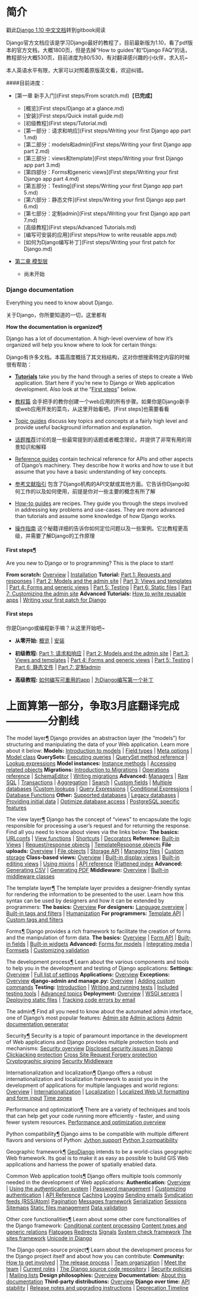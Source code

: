 # 简介
戳此[Django 1.10 中文文档](https://run-noob.gitbooks.io/django-chinese-docs-1-10/content/)转到gitbook阅读

Django官方文档应该是学习Django最好的教程了，目前最新版为1.10，看了pdf版本的官方文档，大概1800页，但是去掉“How to guides”和“Django FAQ”的话，教程部分大概530页，目前进度为80/530，有对翻译感兴趣的小伙伴，求入坑~

本人英语水平有限，大家可以对照着原版英文看，欢迎纠错。



####目前进度：

* [第一章 新手入门](First steps/From scratch.md)【**已完成**】
  * [概览](First steps/Django at a glance.md)
  * [安装](First steps/Quick install guide.md)
  * [初级教程](First steps/Tutorial.md)
  * [第一部分：请求和响应](First steps/Writing your ﬁrst Django app part 1.md)
  * [第二部分：models和admin](First steps/Writing your ﬁrst Django app part 2.md)
  * [第三部分：views和template](First steps/Writing your ﬁrst Django app part 3.md)
  * [第四部分：Forms和generic views](First steps/Writing your ﬁrst Django app part 4.md)
  * [第五部分：Testing](First steps/Writing your ﬁrst Django app part 5.md)
  * [第六部分：静态文件](First steps/Writing your ﬁrst Django app part 6.md)
  * [第七部分：定制admin](First steps/Writing your ﬁrst Django app part 7.md)
  * [高级教程](First steps/Advanced Tutorials.md)
  * [编写可安装的应用](First steps/How to write reusable apps.md)
  * [如何为Django编写补丁](First steps/Writing your ﬁrst patch for Django.md)

* [第二章 模型层](models/README.md)

  * 尚未开始



### **Django documentation**

Everything you need to know about Django.

关于Django，你所要知道的一切，这里都有

**How the documentation is organized[¶](https://docs.djangoproject.com/en/1.10/#how-the-documentation-is-organized)**

Django has a lot of documentation. A high-level overview of how it’s organized will help you know where to look for certain things:

Django有许多文档。本篇高度概括了其文档结构，这对你想搜索特定内容的时候很有帮助：

+ [**Tutorials**](https://docs.djangoproject.com/en/1.10/intro/) take you by the hand through a series of steps to create a Web application. Start here if you’re new to Django or Web application development. Also look at the “[First steps](https://docs.djangoproject.com/en/1.10/#index-first-steps)” below.

+ [教程篇](https://docs.djangoproject.com/en/1.10/intro/) 会手把手的教你创建一个web应用的所有步骤。如果你是Django新手或web应用开发的菜鸟，从这里开始看吧。[First steps]也需要看看

+ [Topic guides](https://docs.djangoproject.com/en/1.10/topics/) discuss key topics and concepts at a fairly high level and provide useful background information and explanation.

+ [话题推荐](https://docs.djangoproject.com/en/1.10/topics/)讨论的是一些最常提到的话题或者概念理论，并提供了非常有用的背景知识和解释

+ [Reference guides](https://docs.djangoproject.com/en/1.10/ref/) contain technical reference for APIs and other aspects of Django’s machinery. They describe how it works and how to use it but assume that you have a basic understanding of key concepts.

+ [参考文献指引](https://docs.djangoproject.com/en/1.10/ref/) 包含了Django机构的API文献或其他方面。它告诉你Django如何工作的以及如何使用，前提是你对一些主要的概念有所了解

+ [How-to guides](https://docs.djangoproject.com/en/1.10/howto/) are recipes. They guide you through the steps involved in addressing key problems and use-cases. They are more advanced than tutorials and assume some knowledge of how Django works.

+ [操作指南](https://docs.djangoproject.com/en/1.10/howto/) 这个秘籍详细的告诉你如何定位问题以及一些案例。它比教程更高级，并需要了解Django的工作原理

#### **First steps**[¶](https://docs.djangoproject.com/en/1.10/#first-steps)

Are you new to Django or to programming? This is the place to start!

**From scratch:** [Overview](https://docs.djangoproject.com/en/1.10/intro/overview/) | [Installation](https://docs.djangoproject.com/en/1.10/intro/install/)
**Tutorial:** [Part 1: Requests and responses](https://docs.djangoproject.com/en/1.10/intro/tutorial01/) | [Part 2: Models and the admin site](https://docs.djangoproject.com/en/1.10/intro/tutorial02/) | [Part 3: Views and templates](https://docs.djangoproject.com/en/1.10/intro/tutorial03/) | [Part 4: Forms and generic views](https://docs.djangoproject.com/en/1.10/intro/tutorial04/) | [Part 5: Testing](https://docs.djangoproject.com/en/1.10/intro/tutorial05/) | [Part 6: Static files](https://docs.djangoproject.com/en/1.10/intro/tutorial06/) | [Part 7: Customizing the admin site](https://docs.djangoproject.com/en/1.10/intro/tutorial07/)
**Advanced Tutorials:** [How to write reusable apps](https://docs.djangoproject.com/en/1.10/intro/reusable-apps/) | [Writing your first patch for Django](https://docs.djangoproject.com/en/1.10/intro/contributing/)

#### **First steps**

你是Django或编程新手嘛？从这里开始吧~

+ **从零开始:** [概览](https://run-noob.gitbooks.io/django-chinese-docs-1-10/content/First%20steps/Django%20at%20a%20glance.html) | [安装](https://run-noob.gitbooks.io/django-chinese-docs-1-10/content/First%20steps/Quick%20install%20guide.html)

+ **初级教程:** [Part 1: 请求和响应](https://run-noob.gitbooks.io/django-chinese-docs-1-10/content/First%20steps/Writing%20your%20%EF%AC%81rst%20Django%20app%20part%201.html) | [Part 2: Models and the admin site](https://run-noob.gitbooks.io/django-chinese-docs-1-10/content/First%20steps/Writing%20your%20%EF%AC%81rst%20Django%20app%20part%202.html) | [Part 3: Views and templates](https://run-noob.gitbooks.io/django-chinese-docs-1-10/content/First%20steps/Writing%20your%20%EF%AC%81rst%20Django%20app%20part%203.html) | [Part 4: Forms and generic views](https://run-noob.gitbooks.io/django-chinese-docs-1-10/content/First%20steps/Writing%20your%20%EF%AC%81rst%20Django%20app%20part%204.html) | [Part 5: Testing](https://run-noob.gitbooks.io/django-chinese-docs-1-10/content/First%20steps/Writing%20your%20%EF%AC%81rst%20Django%20app%20part%205.html) | [Part 6: 静态文件](https://run-noob.gitbooks.io/django-chinese-docs-1-10/content/First%20steps/Writing%20your%20%EF%AC%81rst%20Django%20app%20part%206.html) | [Part 7: 定制admin](https://run-noob.gitbooks.io/django-chinese-docs-1-10/content/First%20steps/Writing%20your%20%EF%AC%81rst%20Django%20app%20part%207.html)
+ **高级教程:** [如何编写可重用的app](https://run-noob.gitbooks.io/django-chinese-docs-1-10/content/First%20steps/How%20to%20write%20reusable%20apps.html) | [为Django编写第一个补丁](https://run-noob.gitbooks.io/django-chinese-docs-1-10/content/First%20steps/Writing%20your%20%EF%AC%81rst%20patch%20for%20Django.html)



# **上面算第一部分，争取3月底翻译完成————分割线**


The model layer[¶](https://docs.djangoproject.com/en/1.10/#the-model-layer)
Django provides an abstraction layer (the “models”) for structuring and manipulating the data of your Web application. Learn more about it below:
**Models:** [Introduction to models](https://docs.djangoproject.com/en/1.10/topics/db/models/) | [Field types](https://docs.djangoproject.com/en/1.10/ref/models/fields/) | [Meta options](https://docs.djangoproject.com/en/1.10/ref/models/options/) | [Model class](https://docs.djangoproject.com/en/1.10/ref/models/class/)
**QuerySets:** [Executing queries](https://docs.djangoproject.com/en/1.10/topics/db/queries/) | [QuerySet method reference](https://docs.djangoproject.com/en/1.10/ref/models/querysets/) | [Lookup expressions](https://docs.djangoproject.com/en/1.10/ref/models/lookups/)
**Model instances:** [Instance methods](https://docs.djangoproject.com/en/1.10/ref/models/instances/) | [Accessing related objects](https://docs.djangoproject.com/en/1.10/ref/models/relations/)
**Migrations:** [Introduction to Migrations](https://docs.djangoproject.com/en/1.10/topics/migrations/) | [Operations reference](https://docs.djangoproject.com/en/1.10/ref/migration-operations/) | [SchemaEditor](https://docs.djangoproject.com/en/1.10/ref/schema-editor/) | [Writing migrations](https://docs.djangoproject.com/en/1.10/howto/writing-migrations/)
**Advanced:** [Managers](https://docs.djangoproject.com/en/1.10/topics/db/managers/) | [Raw SQL](https://docs.djangoproject.com/en/1.10/topics/db/sql/) | [Transactions](https://docs.djangoproject.com/en/1.10/topics/db/transactions/) | [Aggregation](https://docs.djangoproject.com/en/1.10/topics/db/aggregation/) | [Search](https://docs.djangoproject.com/en/1.10/topics/db/search/) | [Custom fields](https://docs.djangoproject.com/en/1.10/howto/custom-model-fields/) | [Multiple databases](https://docs.djangoproject.com/en/1.10/topics/db/multi-db/) |[Custom lookups](https://docs.djangoproject.com/en/1.10/howto/custom-lookups/) | [Query Expressions](https://docs.djangoproject.com/en/1.10/ref/models/expressions/) | [Conditional Expressions](https://docs.djangoproject.com/en/1.10/ref/models/conditional-expressions/) | [Database Functions](https://docs.djangoproject.com/en/1.10/ref/models/database-functions/)
**Other:** [Supported databases](https://docs.djangoproject.com/en/1.10/ref/databases/) | [Legacy databases](https://docs.djangoproject.com/en/1.10/howto/legacy-databases/) | [Providing initial data](https://docs.djangoproject.com/en/1.10/howto/initial-data/) | [Optimize database access](https://docs.djangoproject.com/en/1.10/topics/db/optimization/) | [PostgreSQL specific features](https://docs.djangoproject.com/en/1.10/ref/contrib/postgres/)

The view layer[¶](https://docs.djangoproject.com/en/1.10/#the-view-layer)
Django has the concept of “views” to encapsulate the logic responsible for processing a user’s request and for returning the response. Find all you need to know about views via the links below:
**The basics:** [URLconfs](https://docs.djangoproject.com/en/1.10/topics/http/urls/) | [View functions](https://docs.djangoproject.com/en/1.10/topics/http/views/) | [Shortcuts](https://docs.djangoproject.com/en/1.10/topics/http/shortcuts/) | [Decorators](https://docs.djangoproject.com/en/1.10/topics/http/decorators/)
**Reference:** [Built-in Views](https://docs.djangoproject.com/en/1.10/ref/views/) | [Request/response objects](https://docs.djangoproject.com/en/1.10/ref/request-response/) | [TemplateResponse objects](https://docs.djangoproject.com/en/1.10/ref/template-response/)
**File uploads:** [Overview](https://docs.djangoproject.com/en/1.10/topics/http/file-uploads/) | [File objects](https://docs.djangoproject.com/en/1.10/ref/files/file/) | [Storage API](https://docs.djangoproject.com/en/1.10/ref/files/storage/) | [Managing files](https://docs.djangoproject.com/en/1.10/topics/files/) | [Custom storage](https://docs.djangoproject.com/en/1.10/howto/custom-file-storage/)
**Class-based views:** [Overview](https://docs.djangoproject.com/en/1.10/topics/class-based-views/) | [Built-in display views](https://docs.djangoproject.com/en/1.10/topics/class-based-views/generic-display/) | [Built-in editing views](https://docs.djangoproject.com/en/1.10/topics/class-based-views/generic-editing/) | [Using mixins](https://docs.djangoproject.com/en/1.10/topics/class-based-views/mixins/) | [API reference](https://docs.djangoproject.com/en/1.10/ref/class-based-views/) |[Flattened index](https://docs.djangoproject.com/en/1.10/ref/class-based-views/flattened-index/)
**Advanced:** [Generating CSV](https://docs.djangoproject.com/en/1.10/howto/outputting-csv/) | [Generating PDF](https://docs.djangoproject.com/en/1.10/howto/outputting-pdf/)
**Middleware:** [Overview](https://docs.djangoproject.com/en/1.10/topics/http/middleware/) | [Built-in middleware classes](https://docs.djangoproject.com/en/1.10/ref/middleware/)

The template layer[¶](https://docs.djangoproject.com/en/1.10/#the-template-layer)
The template layer provides a designer-friendly syntax for rendering the information to be presented to the user. Learn how this syntax can be used by designers and how it can be extended by programmers:
**The basics:** [Overview](https://docs.djangoproject.com/en/1.10/topics/templates/)
**For designers:** [Language overview](https://docs.djangoproject.com/en/1.10/ref/templates/language/) | [Built-in tags and filters](https://docs.djangoproject.com/en/1.10/ref/templates/builtins/) | [Humanization](https://docs.djangoproject.com/en/1.10/ref/contrib/humanize/)
**For programmers:** [Template API](https://docs.djangoproject.com/en/1.10/ref/templates/api/) | [Custom tags and filters](https://docs.djangoproject.com/en/1.10/howto/custom-template-tags/)

Forms[¶](https://docs.djangoproject.com/en/1.10/#forms)
Django provides a rich framework to facilitate the creation of forms and the manipulation of form data.
**The basics:** [Overview](https://docs.djangoproject.com/en/1.10/topics/forms/) | [Form API](https://docs.djangoproject.com/en/1.10/ref/forms/api/) | [Built-in fields](https://docs.djangoproject.com/en/1.10/ref/forms/fields/) | [Built-in widgets](https://docs.djangoproject.com/en/1.10/ref/forms/widgets/)
**Advanced:** [Forms for models](https://docs.djangoproject.com/en/1.10/topics/forms/modelforms/) | [Integrating media](https://docs.djangoproject.com/en/1.10/topics/forms/media/) | [Formsets](https://docs.djangoproject.com/en/1.10/topics/forms/formsets/) | [Customizing validation](https://docs.djangoproject.com/en/1.10/ref/forms/validation/)

The development process[¶](https://docs.djangoproject.com/en/1.10/#the-development-process)
Learn about the various components and tools to help you in the development and testing of Django applications:
**Settings:** [Overview](https://docs.djangoproject.com/en/1.10/topics/settings/) | [Full list of settings](https://docs.djangoproject.com/en/1.10/ref/settings/)
**Applications:** [Overview](https://docs.djangoproject.com/en/1.10/ref/applications/)
**Exceptions:** [Overview](https://docs.djangoproject.com/en/1.10/ref/exceptions/)
**django-admin and manage.py:** [Overview](https://docs.djangoproject.com/en/1.10/ref/django-admin/) | [Adding custom commands](https://docs.djangoproject.com/en/1.10/howto/custom-management-commands/)
**Testing:** [Introduction](https://docs.djangoproject.com/en/1.10/topics/testing/) | [Writing and running tests](https://docs.djangoproject.com/en/1.10/topics/testing/overview/) | [Included testing tools](https://docs.djangoproject.com/en/1.10/topics/testing/tools/) | [Advanced topics](https://docs.djangoproject.com/en/1.10/topics/testing/advanced/)
**Deployment:** [Overview](https://docs.djangoproject.com/en/1.10/howto/deployment/) | [WSGI servers](https://docs.djangoproject.com/en/1.10/howto/deployment/wsgi/) | [Deploying static files](https://docs.djangoproject.com/en/1.10/howto/static-files/deployment/) | [Tracking code errors by email](https://docs.djangoproject.com/en/1.10/howto/error-reporting/)

The admin[¶](https://docs.djangoproject.com/en/1.10/#the-admin)
Find all you need to know about the automated admin interface, one of Django’s most popular features:
[Admin site](https://docs.djangoproject.com/en/1.10/ref/contrib/admin/)
[Admin actions](https://docs.djangoproject.com/en/1.10/ref/contrib/admin/actions/)
[Admin documentation generator](https://docs.djangoproject.com/en/1.10/ref/contrib/admin/admindocs/)

Security[¶](https://docs.djangoproject.com/en/1.10/#security)
Security is a topic of paramount importance in the development of Web applications and Django provides multiple protection tools and mechanisms:
[Security overview](https://docs.djangoproject.com/en/1.10/topics/security/)
[Disclosed security issues in Django](https://docs.djangoproject.com/en/1.10/releases/security/)
[Clickjacking protection](https://docs.djangoproject.com/en/1.10/ref/clickjacking/)
[Cross Site Request Forgery protection](https://docs.djangoproject.com/en/1.10/ref/csrf/)
[Cryptographic signing](https://docs.djangoproject.com/en/1.10/topics/signing/)
[Security Middleware](https://docs.djangoproject.com/en/1.10/ref/middleware/#security-middleware)

Internationalization and localization[¶](https://docs.djangoproject.com/en/1.10/#internationalization-and-localization)
Django offers a robust internationalization and localization framework to assist you in the development of applications for multiple languages and world regions:
[Overview](https://docs.djangoproject.com/en/1.10/topics/i18n/) | [Internationalization](https://docs.djangoproject.com/en/1.10/topics/i18n/translation/) | [Localization](https://docs.djangoproject.com/en/1.10/topics/i18n/translation/#how-to-create-language-files) | [Localized Web UI formatting and form input](https://docs.djangoproject.com/en/1.10/topics/i18n/formatting/)
[Time zones](https://docs.djangoproject.com/en/1.10/topics/i18n/timezones/)

Performance and optimization[¶](https://docs.djangoproject.com/en/1.10/#performance-and-optimization)
There are a variety of techniques and tools that can help get your code running more efficiently - faster, and using fewer system resources.
[Performance and optimization overview](https://docs.djangoproject.com/en/1.10/topics/performance/)

Python compatibility[¶](https://docs.djangoproject.com/en/1.10/#python-compatibility)
Django aims to be compatible with multiple different flavors and versions of Python:
[Jython support](https://docs.djangoproject.com/en/1.10/howto/jython/)
[Python 3 compatibility](https://docs.djangoproject.com/en/1.10/topics/python3/)

Geographic framework[¶](https://docs.djangoproject.com/en/1.10/#geographic-framework)
[GeoDjango](https://docs.djangoproject.com/en/1.10/ref/contrib/gis/) intends to be a world-class geographic Web framework. Its goal is to make it as easy as possible to build GIS Web applications and harness the power of spatially enabled data.

Common Web application tools[¶](https://docs.djangoproject.com/en/1.10/#common-web-application-tools)
Django offers multiple tools commonly needed in the development of Web applications:
**Authentication:** [Overview](https://docs.djangoproject.com/en/1.10/topics/auth/) | [Using the authentication system](https://docs.djangoproject.com/en/1.10/topics/auth/default/) | [Password management](https://docs.djangoproject.com/en/1.10/topics/auth/passwords/) | [Customizing authentication](https://docs.djangoproject.com/en/1.10/topics/auth/customizing/) | [API Reference](https://docs.djangoproject.com/en/1.10/ref/contrib/auth/)
[Caching](https://docs.djangoproject.com/en/1.10/topics/cache/)
[Logging](https://docs.djangoproject.com/en/1.10/topics/logging/)
[Sending emails](https://docs.djangoproject.com/en/1.10/topics/email/)
[Syndication feeds (RSS/Atom)](https://docs.djangoproject.com/en/1.10/ref/contrib/syndication/)
[Pagination](https://docs.djangoproject.com/en/1.10/topics/pagination/)
[Messages framework](https://docs.djangoproject.com/en/1.10/ref/contrib/messages/)
[Serialization](https://docs.djangoproject.com/en/1.10/topics/serialization/)
[Sessions](https://docs.djangoproject.com/en/1.10/topics/http/sessions/)
[Sitemaps](https://docs.djangoproject.com/en/1.10/ref/contrib/sitemaps/)
[Static files management](https://docs.djangoproject.com/en/1.10/ref/contrib/staticfiles/)
[Data validation](https://docs.djangoproject.com/en/1.10/ref/validators/)

Other core functionalities[¶](https://docs.djangoproject.com/en/1.10/#other-core-functionalities)
Learn about some other core functionalities of the Django framework:
[Conditional content processing](https://docs.djangoproject.com/en/1.10/topics/conditional-view-processing/)
[Content types and generic relations](https://docs.djangoproject.com/en/1.10/ref/contrib/contenttypes/)
[Flatpages](https://docs.djangoproject.com/en/1.10/ref/contrib/flatpages/)
[Redirects](https://docs.djangoproject.com/en/1.10/ref/contrib/redirects/)
[Signals](https://docs.djangoproject.com/en/1.10/topics/signals/)
[System check framework](https://docs.djangoproject.com/en/1.10/topics/checks/)
[The sites framework](https://docs.djangoproject.com/en/1.10/ref/contrib/sites/)
[Unicode in Django](https://docs.djangoproject.com/en/1.10/ref/unicode/)

The Django open-source project[¶](https://docs.djangoproject.com/en/1.10/#the-django-open-source-project)
Learn about the development process for the Django project itself and about how you can contribute:
**Community:** [How to get involved](https://docs.djangoproject.com/en/1.10/internals/contributing/) | [The release process](https://docs.djangoproject.com/en/1.10/internals/release-process/) | [Team organization](https://docs.djangoproject.com/en/1.10/internals/organization/) | [Meet the team](https://docs.djangoproject.com/en/1.10/internals/team/) | [Current roles](https://docs.djangoproject.com/en/1.10/internals/roles/) | [The Django source code repository](https://docs.djangoproject.com/en/1.10/internals/git/) | [Security policies](https://docs.djangoproject.com/en/1.10/internals/security/) | [Mailing lists](https://docs.djangoproject.com/en/1.10/internals/mailing-lists/)
**Design philosophies:** [Overview](https://docs.djangoproject.com/en/1.10/misc/design-philosophies/)
**Documentation:** [About this documentation](https://docs.djangoproject.com/en/1.10/internals/contributing/writing-documentation/)
**Third-party distributions:** [Overview](https://docs.djangoproject.com/en/1.10/misc/distributions/)
**Django over time:** [API stability](https://docs.djangoproject.com/en/1.10/misc/api-stability/) | [Release notes and upgrading instructions](https://docs.djangoproject.com/en/1.10/releases/) | [Deprecation Timeline](https://docs.djangoproject.com/en/1.10/internals/deprecation/)